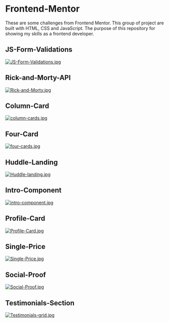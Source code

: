 # Frontend-Mentor

These are some challenges from Frontend Mentor. This group of project are built with HTML, CSS and JavaScript. The purpose of this repository for showing my skills as a frontend developer.

## JS-Form-Validations
[![JS-Form-Validations.jpg](https://i.postimg.cc/FKvC2WMr/JS-Form-Validations.jpg)](https://postimg.cc/mPdS9wZJ)
## Rick-and-Morty-API
[![Rick-and-Morty.jpg](https://i.postimg.cc/j5g8nsL2/Rick-and-Morty.jpg)](https://postimg.cc/ftd76Q7Q)
## Column-Card
[![column-cards.jpg](https://i.postimg.cc/c4Vbc4T8/column-cards.jpg)](https://postimg.cc/56Sg4Jhx)
## Four-Card
[![four-cards.jpg](https://i.postimg.cc/fyV8x69K/four-cards.jpg)](https://postimg.cc/CnVC0rJB)
## Huddle-Landing
[![Huddle-landing.jpg](https://i.postimg.cc/fLT2b3W1/Huddle-landing.jpg)](https://postimg.cc/gwQqS2ZK)
## Intro-Component
[![intro-component.jpg](https://i.postimg.cc/NGnJgf3P/intro-component.jpg)](https://postimg.cc/PNmzyhrm)
## Profile-Card
[![Profile-Card.jpg](https://i.postimg.cc/rwxYZXYZ/Profile-Card.jpg)](https://postimg.cc/K1cN4Vbt)
## Single-Price
[![Single-Price.jpg](https://i.postimg.cc/s2JHyPzp/Single-Price.jpg)](https://postimg.cc/7Cfnn2f6)
## Social-Proof
[![Social-Proof.jpg](https://i.postimg.cc/1XbJMJ0Z/Social-Proof.jpg)](https://postimg.cc/N276j8PN)
## Testimonials-Section
[![Testimonials-grid.jpg](https://i.postimg.cc/DybCm3Ff/Testimonials-grid.jpg)](https://postimg.cc/kBqNhZBL)
